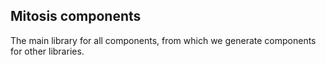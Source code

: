 ## Mitosis components

The main library for all components, from which we generate components for other libraries.
